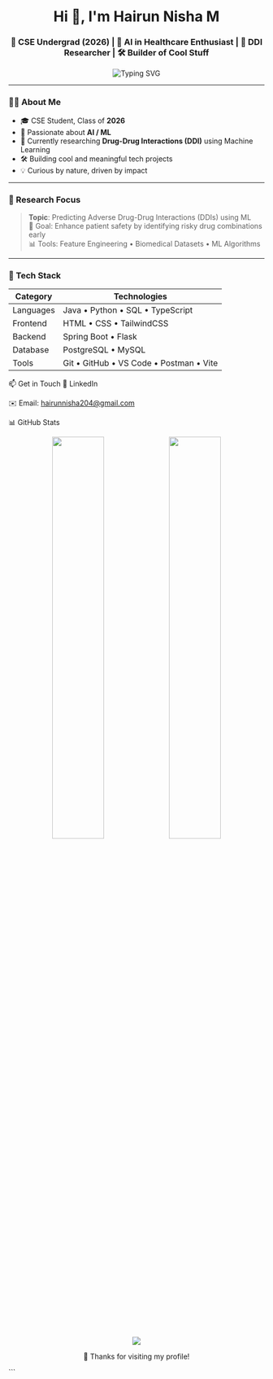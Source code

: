 <h1 align="center">Hi 👋, I'm Hairun Nisha M</h1>
<h3 align="center">🚀 CSE Undergrad (2026) | 🤖 AI in Healthcare Enthusiast | 🔬 DDI Researcher | 🛠️ Builder of Cool Stuff</h3>

<p align="center">
  <img src="https://readme-typing-svg.demolab.com?font=Fira+Code&pause=1000&width=450&lines=Exploring+AI+for+Good.;Researching+DDIs+%2B+Healthcare.;Building+cool+projects+%F0%9F%A4%96;Always+curious+%26+learning+%F0%9F%9A%80" alt="Typing SVG" />
</p>

---

### 👩‍💻 About Me

- 🎓 CSE Student, Class of **2026**
- 🧠 Passionate about **AI / ML**
- 🧪 Currently researching **Drug-Drug Interactions (DDI)** using Machine Learning
- 🛠️ Building cool and meaningful tech projects
- 💡 Curious by nature, driven by impact

---

### 🧠 Research Focus

> **Topic**: Predicting Adverse Drug-Drug Interactions (DDIs) using ML  
> 🧬 Goal: Enhance patient safety by identifying risky drug combinations early  
> 📊 Tools: Feature Engineering • Biomedical Datasets • ML Algorithms

---

### 🔧 Tech Stack

| Category   | Technologies                              |
|------------|-------------------------------------------|
| Languages  | Java • Python • SQL • TypeScript          |
| Frontend   | HTML • CSS • TailwindCSS                  |
| Backend    | Spring Boot • Flask                       |
| Database   | PostgreSQL • MySQL                        |
| Tools      | Git • GitHub • VS Code • Postman • Vite   |

📫 Get in Touch
🔗 LinkedIn

✉️ Email: hairunnisha204@gmail.com

📊 GitHub Stats
<p align="center"> <img src="https://github-readme-stats.vercel.app/api?username=hairunnisham&show_icons=true&theme=radical" width="45%" /> <img src="https://github-readme-streak-stats.herokuapp.com/?user=hairunnisham&theme=radical" width="45%" /> </p> <p align="center"> <img src="https://github-profile-trophy.vercel.app/?username=hairunnisham&theme=radical&no-bg=true&margin-w=10" /> </p> <p align="center"> 🌟 Thanks for visiting my profile! </p> ```
